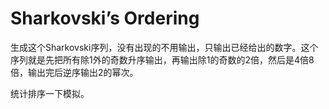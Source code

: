 # Sharkovski’s Ordering

生成这个Sharkovski序列，没有出现的不用输出，只输出已经给出的数字。这个序列就是先把所有除1外的奇数升序输出，再输出除1的奇数的2倍，然后是4倍8倍，输出完后逆序输出2的幂次。

统计排序一下模拟。

